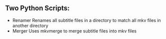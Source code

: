 ## Two Python Scripts:
- Renamer
    Renames all subtitle files in a directory to match all mkv files in another directory
- Merger
    Uses mkvmerge to merge subtitle files into mkv files
